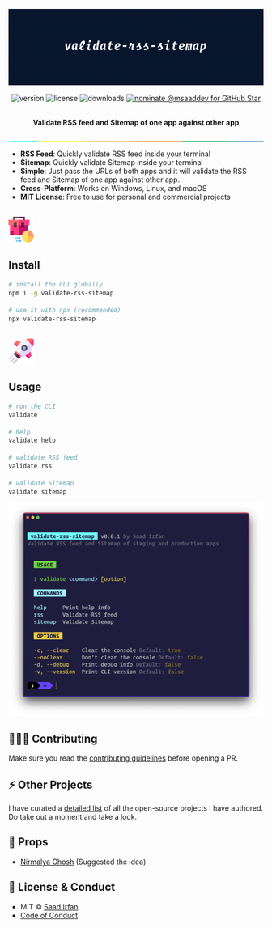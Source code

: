 ![cover](assets/cover.png)

<div align="center">
	<img src="https://img.shields.io/npm/v/validate-rss-sitemap?color=0F2345" alt="version">
	<img src="https://img.shields.io/npm/l/validate-rss-sitemap?color=0F2345" alt="license">
	<img src="https://img.shields.io/npm/dt/validate-rss-sitemap?color=0F2345" alt="downloads">
	<a href="https://stars.github.com/nominate/">
		<img src="https://img.shields.io/badge/GitHub%20Star-Nominate%20%40msaaddev-%230F2345" alt="nominate @msaaddev for GitHub Star" />
	</a>
</div>
<br>

<p align="center">
<strong>Validate RSS feed and Sitemap of one app against other app</strong>
</p>

![separator](assets/separator.jpeg)

- **RSS Feed**: Quickly validate RSS feed inside your terminal
- **Sitemap**: Quickly validate Sitemap inside your terminal
- **Simple**: Just pass the URLs of both apps and it will validate the RSS feed and Sitemap of one app against other app.
- **Cross-Platform**: Works on Windows, Linux, and macOS
- **MIT License**: Free to use for personal and commercial projects

<br>

<img src="./assets/suitcase.png" width="10%" />

## Install

```sh
# install the CLI globally
npm i -g validate-rss-sitemap

# use it with npx (recommended)
npx validate-rss-sitemap
```

<br>

<img src="./assets/rocket.png" width="10%" />

## Usage

```sh
# run the CLI
validate

# help
validate help

# validate RSS feed
validate rss

# validate Sitemap
validate sitemap
```

![help](assets/help.png)

## 👨🏻‍💻 Contributing

Make sure you read the [contributing guidelines](https://github.com/msaaddev/validate-rss-sitemap/blob/main/contributing.md) before opening a PR.

## ⚡️ Other Projects

I have curated a [detailed list](https://github.com/msaaddev/open-source) of all the open-source projects I have authored. Do take out a moment and take a look.

## 🙌 Props

- [Nirmalya Ghosh](https://github.com/ghoshnirmalya) (Suggested the idea)

## 🔑 License & Conduct

-   MIT © [Saad Irfan](https://github.com/msaaddev)
-   [Code of Conduct](https://github.com/msaaddev/validate-rss-sitemap/blob/main/code-of-conduct.md)
